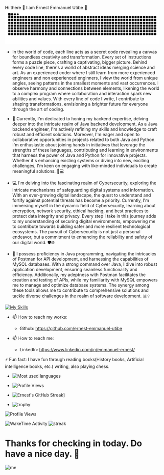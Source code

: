  Hi there 👋 I am Ernest Emmanuel Utibe 🧍
![me](https://raw.githubusercontent.com/shahradelahi/shahradelahi/output/github-contribution-grid-snake-dark.svg#gh-dark-mode-only)








- In the world of code, each line acts as a secret code revealing a canvas for boundless creativity and transformation. Every set of instructions forms a puzzle piece, crafting a captivating, bigger picture. Behind every code line, there's a world of abstract ideas merging science and art. As an experienced coder where I still learn from more experienced engineers and non experienced enginners, I view the world from unique angles, seeing patterns in the smallest moments and vast occurrences. I observe harmony and connections between elements, likening the world to a complex program where collaboration and interaction spark new abilities and values. With every line of code I write, I contribute to shaping transformations, envisioning a brighter future for everyone through the art of coding.


- 🌟 Currently, I'm dedicated to honing my backend expertise, delving deeper into the intricate realm of Java backend development. As a Java backend engineer, I'm actively refining my skills and knowledge to craft robust and efficient solutions. Moreover, I'm eager and open to collaborative opportunities in projects related to both Java and Python. I'm enthusiastic about joining hands in initiatives that leverage the strengths of these languages, contributing and learning in environments that harness the power of Java and Python for innovative projects. Whether it's enhancing existing systems or diving into new, exciting challenges, I'm keen on engaging with like-minded individuals to create meaningful solutions. 🚀💻

  
- 💻 I'm delving into the fascinating realm of Cybersecurity, exploring the intricate mechanisms of safeguarding digital systems and information. With an ever-growing digital landscape, the quest to understand and fortify against potential threats has become a priority. Currently, I'm immersing myself in the dynamic field of Cybersecurity, learning about encryption, network security, ethical hacking, and best practices to protect data integrity and privacy. Every step I take in this journey adds to my understanding of securing digital environments, empowering me to contribute towards building safer and more resilient technological ecosystems. The pursuit of Cybersecurity is not just a personal endeavor, but a commitment to enhancing the reliability and safety of our digital world. 🛡️🌐

- 🚀 I possess proficiency in Java programming, navigating the intricacies of Postman for API development, and harnessing the capabilities of MySQL databases. With a strong command over Java, I dive into robust application development, ensuring seamless functionality and efficiency. Additionally, my adeptness with Postman facilitates the creation and testing of APIs, while my familiarity with MySQL empowers me to manage and optimize database systems. The synergy among these tools allows me to contribute to comprehensive solutions and tackle diverse challenges in the realm of software development. 📊💡



 [![My Skills](https://skillicons.dev/icons?i=java,postman,mysql)](https://skillicons.dev)
 



- 📫 How to reach my works: 
  - Github: https://github.com/ernest-emmanuel-utibe
 
- 📫 How to reach me: 
  - LinkedIn: https://www.linkedin.com/in/emmanuel-ernest/


  

⚡ Fun fact: I have fun through reading books(History books, Artificial intelligence books, etc.) writing, also playing chess.



 - ![Most used languages](https://github-readme-stats.vercel.app/api/top-langs/?username=ernest-emmanuel-utibe)


 
 - ![Profile Views](https://komarev.com/ghpvc/?username=ernest-emmanuel-utibe&color=brightgreen&style=flat-square)



 - ![Ernest's GitHub Streak](https://github-readme-streak-stats.herokuapp.com?user=Ernest-O&theme=cobalt&date_format=j%20M%5B%20Y%5D&background=000000&border=7536B2&stroke=9243DD&ring=89502D&fire=FF9554&currStreakNum=D280FF&sideNums=BC52FF&currStreakLabel=64EAE2&sideLabels=48A8A2&dates=A42EE5)]



 - ![trophy](https://github-profile-trophy.vercel.app/?username=ernest-emmanuel-utibe&theme=nord)




![Profile Views](https://camo.githubusercontent.com/9b2009879a24e5baae87d808e31efae687628232b8917135f582ab0767db497a/68747470733a2f2f70726f66696c652d636f756e7465722e676c697463682e6d652f64657370686978732f636f756e742e737667)


![WakeTime Activity](https://camo.githubusercontent.com/81c38780c2e4834fdd92078dfe71fa2662ddcf6d9f05c287708f548da6a97b24/68747470733a2f2f77616b6174696d652e636f6d2f62616467652f757365722f36663863326665622d616638342d346639382d616265352d3461396532333264616339642e737667)
![streak](https://camo.githubusercontent.com/4547103ab501860eafa042ed1ff85683c53e8f527075ed52c1fe1827ea8edc48/68747470733a2f2f77616b6174696d652e636f6d2f73686172652f404d6f68616d6d6164686173616e692f65623037346163632d616232632d346333642d616636612d6431386130666262306362652e737667)


# Thanks for checking in today. Do have a nice day. 👋
![me](https://camo.githubusercontent.com/190338430fb2eca4d172a1987205c5e073b2de72db46cb4ed12cf1c2fa32041a/68747470733a2f2f6d656469612e67697068792e636f6d2f6d656469612f645765734263544c61766b5a754733354d492f67697068792e676966)
 

